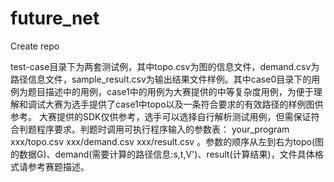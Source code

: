 # future_net
Create repo

test-case目录下为两套测试例，其中topo.csv为图的信息文件，demand.csv为路径信息文件，sample_result.csv为输出结果文件样例。其中case0目录下的用例为题目描述中的用例，case1中的用例为大赛提供的中等复杂度用例，为便于理解和调试大赛为选手提供了case1中topo以及一条符合要求的有效路径的样例图供参考。
大赛提供的SDK仅供参考，选手可以选择自行解析测试用例，但需保证符合判题程序要求。判题时调用可执行程序输入的参数表： your_program xxx/topo.csv xxx/demand.csv xxx/result.csv 。参数的顺序从左到右为topo(图的数据G)、demand(需要计算的路径信息:s,t,V')、result(计算结果)，文件具体格式请参考赛题描述。
